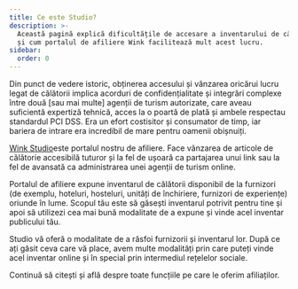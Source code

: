 ```yaml
---
title: Ce este Studio?
description: >-
  Această pagină explică dificultățile de accesare a inventarului de călătorii
  și cum portalul de afiliere Wink facilitează mult acest lucru.
sidebar:
  order: 0
---
```

Din punct de vedere istoric, obținerea accesului și vânzarea oricărui lucru legat de călătorii implica acorduri de confidențialitate și integrări complexe între două \[sau mai multe] agenții de turism autorizate, care aveau suficientă expertiză tehnică, acces la o poartă de plată și ambele respectau standardul PCI DSS. Era un efort costisitor și consumator de timp, iar bariera de intrare era incredibil de mare pentru oamenii obișnuiți.

[Wink Studio](https://studio.wink.travel)este portalul nostru de afiliere. Face vânzarea de articole de călătorie accesibilă tuturor și la fel de ușoară ca partajarea unui link sau la fel de avansată ca administrarea unei agenții de turism online.

Portalul de afiliere expune inventarul de călătorii disponibil de la furnizori (de exemplu, hoteluri, hosteluri, unități de închiriere, furnizori de experiențe) oriunde în lume. Scopul tău este să găsești inventarul potrivit pentru tine și apoi să utilizezi cea mai bună modalitate de a expune și vinde acel inventar publicului tău.

Studio vă oferă o modalitate de a răsfoi furnizorii și inventarul lor. După ce ați găsit ceva care vă place, avem multe modalități prin care puteți vinde acel inventar online și în special prin intermediul rețelelor sociale.

Continuă să citești și află despre toate funcțiile pe care le oferim afiliaților.


